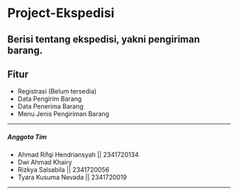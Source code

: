# Project-Ekspedisi
Berisi tentang ekspedisi, yakni pengiriman barang.
---------------------------------------------------------------------------
## Fitur
- Registrasi (Belum tersedia)
- Data Pengirim Barang
- Data Penerima Barang
- Menu Jenis Pengiriman Barang
---------------------------------------------------------------------------
##### Anggota Tim
- Ahmad Rifqi Hendriansyah  || 2341720134
- Dwi Ahmad Khairy
- Rizkya Salsabila  || 2341720056
- Tyara Kusuma Nevada       || 2341720019
---------------------------------------------------------------------------

